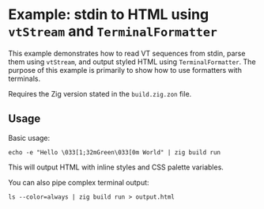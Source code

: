 # Example: stdin to HTML using `vtStream` and `TerminalFormatter`

This example demonstrates how to read VT sequences from stdin, parse them
using `vtStream`, and output styled HTML using `TerminalFormatter`. The
purpose of this example is primarily to show how to use formatters with
terminals.

Requires the Zig version stated in the `build.zig.zon` file.

## Usage

Basic usage:

```shell-session
echo -e "Hello \033[1;32mGreen\033[0m World" | zig build run
```

This will output HTML with inline styles and CSS palette variables.

You can also pipe complex terminal output:

```shell-session
ls --color=always | zig build run > output.html
```
